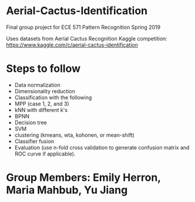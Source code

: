 # Aerial-Cactus-Identification
Final group project for ECE 571 Pattern Recognition Spring 2019

Uses datasets from Aerial Cactus Recognition Kaggle competition: https://www.kaggle.com/c/aerial-cactus-identification 

# Steps to follow
* Data normalization
* Dimensionality reduction
* Classification with the following
* MPP (case 1, 2, and 3)
* kNN with different k's
* BPNN 
* Decision tree 
* SVM 
* clustering (kmeans, wta, kohonen, or mean-shift)
* Classifier fusion
* Evaluation (use n-fold cross validation to generate confusion matrix and ROC curve if applicable).

# Group Members: Emily Herron, Maria Mahbub, Yu Jiang
